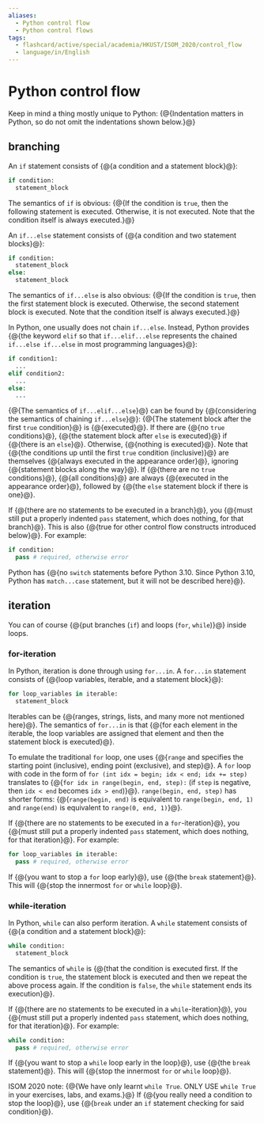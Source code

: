 ```yaml
---
aliases:
  - Python control flow
  - Python control flows
tags:
  - flashcard/active/special/academia/HKUST/ISOM_2020/control_flow
  - language/in/English
---
```


# Python control flow

Keep in mind a thing mostly unique to Python: {@{Indentation matters in Python, so do not omit the indentations shown below.}@} <!--SR:!2027-10-10,844,330-->

## branching

An `if` statement consists of {@{a condition and a statement block}@}: <!--SR:!2028-11-08,1173,350-->

```Python
if condition:
  statement_block
```

The semantics of `if` is obvious: {@{If the condition is `true`, then the following statement is executed. Otherwise, it is not executed. Note that the condition itself is always executed.}@} <!--SR:!2028-06-03,1051,350-->

An `if...else` statement consists of {@{a condition and two statement blocks}@}: <!--SR:!2028-05-12,1031,350-->

```Python
if condition:
  statement_block
else:
  statement_block
```

The semantics of `if...else` is also obvious: {@{If the condition is `true`, then the first statement block is executed. Otherwise, the second statement block is executed. Note that the condition itself is always executed.}@} <!--SR:!2028-03-02,977,350-->

In Python, one usually does not chain `if...else`. Instead, Python provides {@{the keyword `elif` so that `if...elif...else` represents the chained `if...else if...else` in most programming languages}@}: <!--SR:!2028-06-17,1061,350-->

```Python
if condition1:
  ...
elif condition2:
  ...
else:
  ...
```

{@{The semantics of `if...elif...else`}@} can be found by {@{considering the semantics of chaining `if...else`}@}: {@{The statement block after the first `true` condition}@} is {@{executed}@}. If there are {@{no `true` conditions}@}, {@{the statement block after `else` is executed}@} if {@{there is an `else`}@}. Otherwise, {@{nothing is executed}@}. Note that {@{the conditions up until the first `true` condition \(inclusive\)}@} are themselves {@{always executed in the appearance order}@}, ignoring {@{statement blocks along the way}@}. If {@{there are no `true` conditions}@}, {@{all conditions}@} are always {@{executed in the appearance order}@}, followed by {@{the `else` statement block if there is one}@}. <!--SR:!2025-10-15,295,330!2027-04-23,716,330!2025-10-01,26,379!2025-10-01,26,379!2025-10-01,26,379!2025-09-29,24,379!2025-10-01,26,379!2025-09-30,25,379!2025-10-01,26,379!2025-10-01,26,379!2025-09-30,25,379!2025-09-29,24,379!2025-10-01,26,379!2025-09-30,25,379!2025-09-30,25,379-->

If {@{there are no statements to be executed in a branch}@}, you {@{must still put a properly indented `pass` statement, which does nothing, for that branch}@}. This is also {@{true for other control flow constructs introduced below}@}. For example: <!--SR:!2027-07-12,771,330!2027-07-30,789,330!2029-03-05,1265,350-->

```Python
if condition:
  pass # required, otherwise error
```

Python has {@{no `switch` statements before Python 3.10. Since Python 3.10, Python has `match...case` statement, but it will not be described here}@}. <!--SR:!2025-10-08,288,330-->

## iteration

You can of course {@{put branches (`if`) and loops (`for`, `while`)}@} inside loops. <!--SR:!2025-12-26,357,352-->

### for-iteration

In Python, iteration is done through using `for...in`. A `for...in` statement consists of {@{loop variables, iterable, and a statement block}@}: <!--SR:!2028-11-01,1162,352-->

```Python
for loop_variables in iterable:
  statement_block
```

Iterables can be {@{ranges, strings, lists, and many more not mentioned here}@}. The semantics of `for...in` is that {@{for each element in the iterable, the loop variables are assigned that element and then the statement block is executed}@}. <!--SR:!2029-01-02,1199,352!2025-09-22,262,332-->

To emulate the traditional `for` loop, one uses {@{`range` and specifies the starting point (inclusive), ending point (exclusive), and step}@}. A `for` loop with code in the form of `for (int idx = begin; idx < end; idx += step)` translates to {@{`for idx in range(begin, end, step):` (if `step` is negative, then `idx < end` becomes `idx > end`)}@}. `range(begin, end, step)` has shorter forms: {@{`range(begin, end)` is equivalent to `range(begin, end, 1)` and `range(end)` is equivalent to `range(0, end, 1)`}@}. <!--SR:!2025-12-28,359,352!2025-12-25,356,352!2025-12-27,358,352-->

If {@{there are no statements to be executed in a `for`-iteration}@}, you {@{must still put a properly indented `pass` statement, which does nothing, for that iteration}@}. For example: <!--SR:!2027-07-14,773,357!2028-08-11,1105,377-->

```Python
for loop_variables in iterable:
  pass # required, otherwise error
```

If {@{you want to stop a `for` loop early}@}, use {@{the `break` statement}@}. This will {@{stop the innermost `for` or `while` loop}@}. <!--SR:!2026-03-20,414,371!2026-04-07,429,371!2026-04-12,434,371-->

### while-iteration

In Python, `while` can also perform iteration. A `while` statement consists of {@{a condition and a statement block}@}: <!--SR:!2026-04-17,438,371-->

```Python
while condition:
  statement_block
```

The semantics of `while` is {@{that the condition is executed first. If the condition is `true`, the statement block is executed and then we repeat the above process again. If the condition is `false`, the `while` statement ends its execution}@}. <!--SR:!2026-04-11,433,371-->

If {@{there are no statements to be executed in a `while`-iteration}@}, you {@{must still put a properly indented `pass` statement, which does nothing, for that iteration}@}. For example: <!--SR:!2026-05-12,459,377!2026-05-06,454,377-->

```Python
while condition:
  pass # required, otherwise error
```

If {@{you want to stop a `while` loop early in the loop}@}, use {@{the `break` statement}@}. This will {@{stop the innermost `for` or `while` loop}@}. <!--SR:!2026-03-18,413,371!2026-03-31,423,371!2026-03-30,422,371-->

ISOM 2020 note: {@{We have only learnt `while True`. ONLY USE `while True` in your exercises, labs, and exams.}@} If {@{you really need a condition to stop the loop}@}, use {@{`break` under an `if` statement checking for said condition}@}. <!--SR:!2026-03-21,415,371!2026-04-18,439,371!2026-03-25,419,371-->
